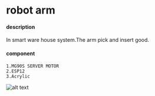 # robot arm


#### **description**
In smart ware house system.The arm pick and insert good.  

#### **component**
    1.MG90S SERVER MOTOR
    2.ESP12
    3.Acrylic
    
    

 ![alt text](https://github.com/cepdnaclk/e16-3yp-smart-pharmaceutical-warehousing/blob/main/Hardware/Arm/circuitdiagram/line.png?raw=true)

